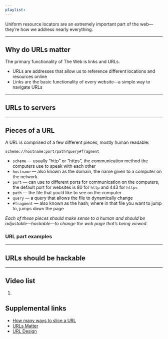 ```yaml
---
playlist:
---
```


Uniform resource locators are an extremely important part of the web—they’re how we address nearly everything.

---

## Why do URLs matter

The primary functionality of The Web is links and URLs.

- URLs are addresses that allow us to reference different locations and resources online
- Links are the basic functionality of every website—a simple way to navigate URLs

---

## URLs to servers

---

## Pieces of a URL

A URL is comprised of a few different pieces, mostly human readable:

```
scheme://hostname:port/path?query#fragment
```

- `scheme` — usually “http” or “https”, the communication method the computers use to speak with each other
- `hostname` — also known as the domain, the name given to a computer on the network
- `port` — can use to different ports for communication on the computers, the default port for websites is 80 for `http` and 443 for `https`
- `path` — the file that you’d like to see on the computer
- `query` — a query that allows the file to dynamically change
- `#fragment` — also known as the hash; where in that file you want to jump to, jumps down the page

*Each of these pieces should make sense to a human and should be adjustable—hackable—to change the web page that’s being viewed.*

### URL part examples

---

## URLs should be hackable

---

## Video list

1. []()

## Supplemental links

- [How many ways to slice a URL](http://tantek.com/2011/238/b1/many-ways-slice-url-name-pieces)
- [URLs Matter](http://paulrobertlloyd.com/2009/12/urls_matter/)
- [URL Design](http://warpspire.com/posts/url-design/)

